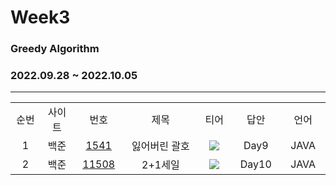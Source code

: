 # Week3
### Greedy Algorithm
### 2022.09.28 ~ 2022.10.05
---
<div align="center">
  <table>
    <tr>
      <td align="center" width="80px;";>순번</td>
      <td align="center" width="100px;";>사이트</td>
      <td align="center" width="100px;";>번호</td>
      <td align="center" width="300px;";>제목</td>
      <td align="center" width="100px;";>티어</td>
      <td align="center" width="100px;";>답안</td>
      <td align="center" width="100px;";>언어</td>
    </tr>
    <tr>
      <td align="center">
        1
      </td>
      <td align="center">
        백준
      </td>
      <td align="center">
        <a href="https://www.acmicpc.net/problem/1541">
            1541
        </a>
      </td>
      <td align="center">
        잃어버린 괄호
      </td>
      <td align="center">
        <sub><img src="https://user-images.githubusercontent.com/81818730/190454006-3ba049b0-f664-4a19-bb79-99536e1ead36.png"></sub>
      </td>
      <td align="center">
            Day9
      </td>
      <td align="center">
        JAVA
      </td>
    </tr>
    <tr>
      <td align="center">
        2
      </td>
      <td align="center">
        백준
      </td>
      <td align="center">
        <a href="https://www.acmicpc.net/problem/11508">
            11508
        </a>
      </td>
      <td align="center">
        2+1세일
      </td>
      <td align="center">
        <sub><img src="https://user-images.githubusercontent.com/81818730/190453924-710de7f3-0578-4a3e-8f98-dd014210eb3e.png"></sub>
      </td>
      <td align="center">
            Day10
      </td>
      <td align="center">
        JAVA
      </td>
    </tr>
  </table>
</div>
